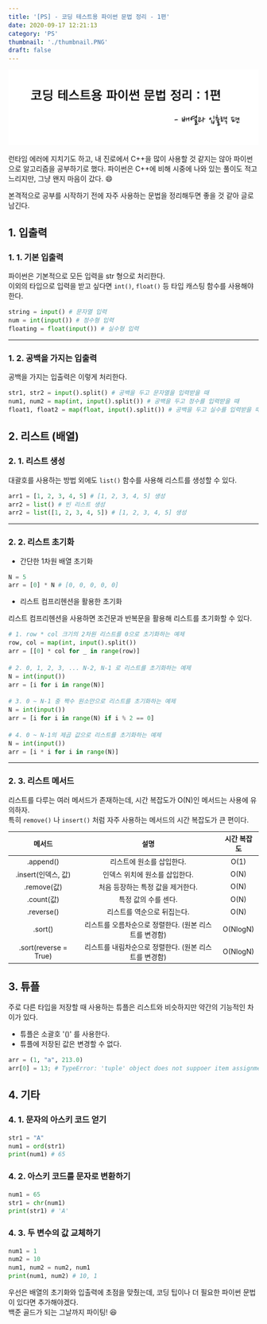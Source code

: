 ```yaml
---
title: '[PS] - 코딩 테스트용 파이썬 문법 정리 - 1편'
date: 2020-09-17 12:21:13
category: 'PS'
thumbnail: './thumbnail.PNG'
draft: false
---
```


![thumbnail](./thumbnail.PNG)

런타임 에러에 지치기도 하고, 내 진로에서 C++을 많이 사용할 것 같지는 않아 파이썬으로 알고리즘을 공부하기로 했다. 파이썬은 C++에 비해 시중에 나와 있는 풀이도 적고 느리지만, 그냥 왠지 마음이 갔다. 😄

본격적으로 공부를 시작하기 전에 자주 사용하는 문법을 정리해두면 좋을 것 같아 글로 남긴다.

## 1. 입출력

### 1. 1. 기본 입출력

파이썬은 기본적으로 모든 입력을 str 형으로 처리한다.   
이외의 타입으로 입력을 받고 싶다면 `int()`, `float()` 등 타입 캐스팅 함수를 사용해야 한다.

```python
string = input() # 문자열 입력
num = int(input()) # 정수형 입력
floating = float(input()) # 실수형 입력
```

---

### 1. 2. 공백을 가지는 입출력

공백을 가지는 입출력은 이렇게 처리한다.

```py
str1, str2 = input().split() # 공백을 두고 문자열을 입력받을 때
num1, num2 = map(int, input().split()) # 공백을 두고 정수를 입력받을 때
float1, float2 = map(float, input().split()) # 공백을 두고 실수를 입력받을 때
```

## 2. 리스트 (배열)

### 2. 1. 리스트 생성

대괄호를 사용하는 방법 외에도 `list()` 함수를 사용해 리스트를 생성할 수 있다.

```py
arr1 = [1, 2, 3, 4, 5] # [1, 2, 3, 4, 5] 생성
arr2 = list() # 빈 리스트 생성
arr2 = list([1, 2, 3, 4, 5]) # [1, 2, 3, 4, 5] 생성
```

---

### 2. 2. 리스트 초기화

- 간단한 1차원 배열 초기화

```py
N = 5
arr = [0] * N # [0, 0, 0, 0, 0]
```

- 리스트 컴프리헨션을 활용한 초기화

리스트 컴프리헨션을 사용하면 조건문과 반복문을 활용해 리스트를 초기화할 수 있다.

```py
# 1. row * col 크기의 2차원 리스트를 0으로 초기화하는 예제
row, col = map(int, input().split())
arr = [[0] * col for _ in range(row)]

# 2. 0, 1, 2, 3, ... N-2, N-1 로 리스트를 초기화하는 예제
N = int(input())
arr = [i for i in range(N)]

# 3. 0 ~ N-1 중 짝수 원소만으로 리스트를 초기화하는 예제
N = int(input())
arr = [i for i in range(N) if i % 2 == 0]

# 4. 0 ~ N-1의 제곱 값으로 리스트를 초기화하는 예제
N = int(input())
arr = [i * i for i in range(N)]
```

---

### 2. 3. 리스트 메서드

리스트를 다루는 여러 메서드가 존재하는데, 시간 복잡도가 O(N)인 메서드는 사용에 유의하자.  
특히 `remove()` 나 `insert()` 처럼 자주 사용하는 메서드의 시간 복잡도가 큰 편이다.

|    메서드    |    설명  | 시간 복잡도 |
|:---------:|:-------:|:-------:|
| .append() |  리스트에 원소를 삽입한다.  |  O(1) |
| .insert(인덱스, 값) |  인덱스 위치에 원소를 삽입한다.  |  O(N) |
| .remove(값) |  처음 등장하는 특정 값을 제거한다. |  O(N) |
| .count(값) |  특정 값의 수를 센다. |  O(N) |
| .reverse() |  리스트를 역순으로 뒤집는다.  |  O(N) |
| .sort() | 리스트를 오름차순으로 정렬한다. (원본 리스트를 변경함) | O(NlogN)  |
| .sort(reverse = True) | 리스트를 내림차순으로 정렬한다. (원본 리스트를 변경함) | O(NlogN)  |

## 3. 튜플

주로 다른 타입을 저장할 때 사용하는 튜플은 리스트와 비슷하지만 약간의 기능적인 차이가 있다.

- 튜플은 소괄호 '()' 를 사용한다.
- 튜플에 저장된 값은 변경할 수 없다.

```py
arr = (1, "a", 213.0)
arr[0] = 13; # TypeError: 'tuple' object does not suppoer item assignment
```

## 4. 기타

### 4. 1. 문자의 아스키 코드 얻기

```py
str1 = "A"
num1 = ord(str1)
print(num1) # 65
```

### 4. 2. 아스키 코드를 문자로 변환하기

```py
num1 = 65
str1 = chr(num1)
print(str1) # 'A'
```

### 4. 3. 두 변수의 값 교체하기

```py
num1 = 1
num2 = 10
num1, num2 = num2, num1
print(num1, num2) # 10, 1
```

우선은 배열의 초기화와 입출력에 초점을 맞췄는데, 코딩 팁이나 더 필요한 파이썬 문법이 있다면 추가해야겠다.  
백준 골드가 되는 그날까지 파이팅! 😆